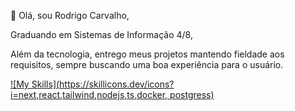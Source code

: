👋 Olá, sou Rodrigo Carvalho,

Graduando em Sistemas de Informação 4/8,

Além da tecnologia, entrego meus projetos mantendo fieldade aos requisitos, 
sempre buscando uma boa experiência para o usuário.        

[![My Skills](https://skillicons.dev/icons?i=next,react,tailwind,nodejs,ts,docker, postgress)](https://skillicons.dev)

